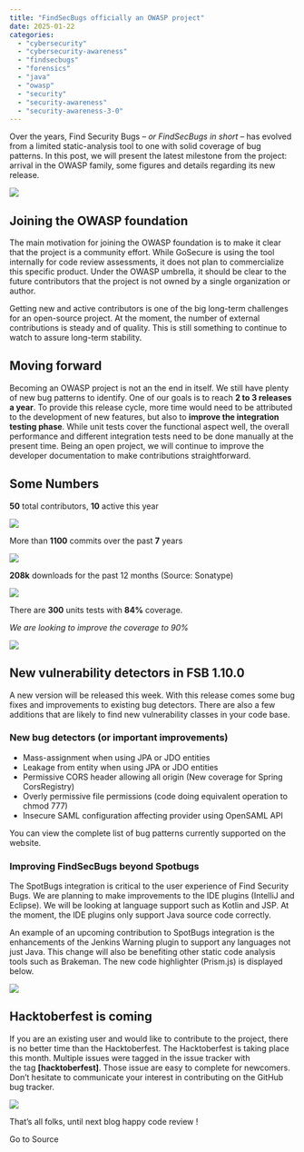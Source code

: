 ```yaml
---
title: "FindSecBugs officially an OWASP project"
date: 2025-01-22
categories: 
  - "cybersecurity"
  - "cybersecurity-awareness"
  - "findsecbugs"
  - "forensics"
  - "java"
  - "owasp"
  - "security"
  - "security-awareness"
  - "security-awareness-3-0"
---
```


Over the years, Find Security Bugs _– or FindSecBugs in short –_ has evolved from a limited static-analysis tool to one with solid coverage of bug patterns. In this post, we will present the latest milestone from the project: arrival in the OWASP family, some figures and details regarding its new release.

![](https://blogger.googleusercontent.com/img/b/R29vZ2xl/AVvXsEguRN7IP7h0r2NCfuHqVv07ubueit4pTin2L1enbcKvxvZztvyqoM-aNNQup_GNQ8aVtH_S9QpEfwx534PAruhv3R3xnWv5g9lBah20tkzyMreFmlAVKPbv34BaoGRyf8LMQs1LjJER91hj/s16000/fsb%255B1%255D.png)

  

## Joining the OWASP foundation

The main motivation for joining the OWASP foundation is to make it clear that the project is a community effort. While GoSecure is using the tool internally for code review assessments, it does not plan to commercialize this specific product. Under the OWASP umbrella, it should be clear to the future contributors that the project is not owned by a single organization or author.

  
Getting new and active contributors is one of the big long-term challenges for an open-source project. At the moment, the number of external contributions is steady and of quality. This is still something to continue to watch to assure long-term stability.

## Moving forward

Becoming an OWASP project is not an the end in itself. We still have plenty of new bug patterns to identify. One of our goals is to reach **2 to 3 releases a year**. To provide this release cycle, more time would need to be attributed to the development of new features, but also to **improve the integration testing phase**. While unit tests cover the functional aspect well, the overall performance and different integration tests need to be done manually at the present time. Being an open project, we will continue to improve the developer documentation to make contributions straightforward.

  

## Some Numbers

**50** total contributors, **10** active this year

![](https://blogger.googleusercontent.com/img/b/R29vZ2xl/AVvXsEgHjkiXwCGJ_uqC6ZwyH0yH5gKOlwgA6qc20E4F7MWZsYiAdvNQqRzZF04JFXSjB2KbMlkRPYc24TE-dta8gzvgWMglUfGevx-NANkpEa-Waupqb_9L3vT3bPY7vEYKIY16ExcGtXBzqLpJ/w640-h160/2019-10-07-12_37_05-Contributors-to-find-sec-bugs_find-sec-bugs%255B1%255D.png)

  

  

More than **1100** commits over the past **7** years

![](https://blogger.googleusercontent.com/img/b/R29vZ2xl/AVvXsEgEDtNzNOxNXpwfs1foW0KT_XvCOww9GSU7N1N2vgAfujInsSLe_o4pcANA1U9O6zi_mjkWUxt5XOx9UaAE8mVVH1vrK_g5mH35Qz24iLgH6SZjGFg6-q7dbvmSNmNL1hMvpCDzlvrijK0h/w640-h166/commits%255B1%255D.png)

**208k** downloads for the past 12 months (Source: Sonatype)

![](https://blogger.googleusercontent.com/img/b/R29vZ2xl/AVvXsEhl_m6SBDOGcnqe0hLtrGwTRLJazXfQz2wqZl0T0UwEr1A-QYQlHT4KwcO7VFS4FN4E2Xgiu0QJx2ihYqqs9F_ajMvikEblGuppct6V587xJFdLxbW3ljbzgSg9yGIZMmpTG8Z94P8cxtNE/w640-h160/maven_central_chart%255B1%255D.png)

There are **300** units tests with **84%** coverage.

_We are looking to improve the coverage to 90%_

![](https://blogger.googleusercontent.com/img/b/R29vZ2xl/AVvXsEjgsRaRT18A1t3J0rJWq-aNsu3QFGYY6hAOnQn-b8Q_imWH_js_niami7DXQ4RzKKKth4z04gzu09dUhcscaRVRVMW7A3qhZmkjY_EEpnfEfAw-NSlO3og8yomONFlWeMD1rceg07RcS79P/w640-h138/2019-10-07-12_52_41-https___codecov.io_gh_find-sec-bugs_find-sec-bugs_commit_e3d890aefd70b5fd9897795%255B1%255D.png)

  

## New vulnerability detectors in FSB 1.10.0

A new version will be released this week. With this release comes some bug fixes and improvements to existing bug detectors. There are also a few additions that are likely to find new vulnerability classes in your code base.

### New bug detectors (or important improvements)

- Mass-assignment when using JPA or JDO entities
- Leakage from entity when using JPA or JDO entities
- Permissive CORS header allowing all origin (New coverage for Spring CorsRegistry)
- Overly permissive file permissions (code doing equivalent operation to chmod 777)
- Insecure SAML configuration affecting provider using OpenSAML API

You can view the complete list of bug patterns currently supported on the website.

### Improving FindSecBugs beyond Spotbugs

The SpotBugs integration is critical to the user experience of Find Security Bugs. We are planning to make improvements to the IDE plugins (IntelliJ and Eclipse). We will be looking at language support such as Kotlin and JSP. At the moment, the IDE plugins only support Java source code correctly.

An example of an upcoming contribution to SpotBugs integration is the enhancements of the Jenkins Warning plugin to support any languages not just Java. This change will also be benefiting other static code analysis tools such as Brakeman. The new code highlighter (Prism.js) is displayed below.

![](https://blogger.googleusercontent.com/img/b/R29vZ2xl/AVvXsEgGLgrCMH3yC-JnrhjDwwthHHc3pQEYEPDFhfMM_UuJwDDVrWFTqrYHPSNP04XaNlY9mFOI29S_aPKUpYIHyK4G629IaCkKV-6Jyj44iAEt0PuRQQ9fCl99svJlJEAywiOKOBTfh2bOUpw3/w640-h320/image31%255B1%255D.png)

## Hacktoberfest is coming

If you are an existing user and would like to contribute to the project, there is no better time than the Hacktoberfest. The Hacktoberfest is taking place this month. Multiple issues were tagged in the issue tracker with the tag **\[hacktoberfest\]**. Those issue are easy to complete for newcomers. Don’t hesitate to communicate your interest in contributing on the GitHub bug tracker.

![](https://blogger.googleusercontent.com/img/b/R29vZ2xl/AVvXsEhC8CUcEFp4GmR1TVdrgGNGQVqiAz8opeE1vVVyMA5dOYfLXbYz-DdeAIP1d9a2sVjLKfOhjtiHEkhBRyZ5J2o1brN3mm4aG6TmWyK9g90NBWlSQUnkQoIv6goxhYJbFDkpo9JV5dpgNdGJ/w640-h320/hackto%255B2%255D.jpg)

  

  

That’s all folks, until next blog happy code review !

Go to Source
